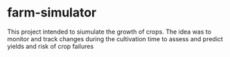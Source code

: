 # farm-simulator
This project intended to siumulate the growth of crops.
The idea was to monitor and track changes during the cultivation time to assess and predict yields and risk of crop failures
